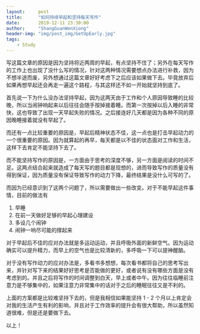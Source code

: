 ```yaml
---
layout:     post
title:      "如何持续早起和坚持每天写作"
date:       2019-12-11 23:30:00
author:     "ShangGuanWenXiong"
header-img: "img/post_img/GetUpEarly.jpg"
tags:
    - Study
---
```


写这篇文章的原因是因为坚持将近两周的早起，有点坚持不住了；另外在每天写作的工作上也出现了没什么写的情况，针对这两种情况需要想点办法进行补救，因为不想半途而废，另外想通过这篇文章好好考虑下之后应该如果做下去。毕竟放弃后如果再想早起还会再走一遍这个路程，与其这样还不如一开始就坚持到底了。

首先说一下为什么没办法坚持早起，因为这两天由于工作和个人原因导致睡的比较晚，所以当闹钟响起来以后往往会随手按掉接着睡。而第一次按掉以后入睡的非常快，这也导致了出现一天早起失败的情况。之后接连好几天都是因为各种不同的原因晚睡接着就没有早起了。

而还有一点比较重要的原因是，早起后精神状态不佳，这一点也是打击早起动力的一个很重要的原因。因为就算起的再早，每天都是以不佳的状态面对工作和生活，这样下去肯定不能坚持下去了。

而不能坚持写作的原因是，一方面由于思考的深度不够，另一方面是阅读的时间不足。这两点结合起来就造成了每天写的题目都是现想的，进而导致写作的质量没有得到保证，因为质量没有保证导致写作的动力下降，最终结果是没什么可写的了。

而因为已经意识到了这两个问题了，所以需要做出一些改变。对于不能早起这件事情，目前的做法有
1. 早睡
2. 在前一天做好足够的早起心理建设
2. 多设几个闹钟
3. 闹钟一响尽可能的撑起来

对于早起后不佳的应对办法就是多运动运动，并且呼吸外面的新鲜空气。因为运动确实可以提升精力，而早上的空气也是比较清新的，多呼吸一下可以提神醒脑。

对于没有写作动力的应对办法是，多看书多想想，每次看书都将自己的思考写出来，并针对写下来的结果好好思考是否能做的更好，或者说有没有哪些方面是没有考虑到的。并且之后将写作的时间调整到白天，早上或者中午。因为往往临睡前注意力是不够集中的，如果注意力非常集中的话对于之后的睡眠往往又是不利的。

上面的方案都是比较难坚持下去的，但是我相信如果能坚持 1 - 2 个月以上肯定会对我的生活产生有利的影响，并且对于工作效率的提升会有很大帮助，所以虽然知道很难，但是还是要做下去。

以上！

